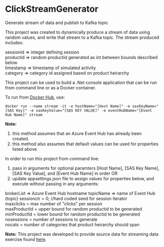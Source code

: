 # ClickStreamGenerator
Generate stream of data and publish to Kafka topic

This project was created to dynamically produce a stream of data using random values, and write that stream to a Kafka topic.  The stream produced includes:

sessionid => integer defining session  
productid => random productid generated as int between bounds described below  
timestamp => timestamp of simulated activity  
category => category id assigned based on product heirarchy

This project can be used to build a .Net console application that can be run from command line or as a Docker container.  

To run from [Docker Hub](https://hub.docker.com/repository/docker/alexk002/wwiclickstreamgenerator), use:

`docker run --name stream -it -e hostName="[Host Name]" -e sasKeyName="[SAS Key]" -e sasKeyValue="[SAS KEY VALUE]" -e eventHubName="[Event Hub Name]" stream`

**Note:** 
1. this method assumes that an Azure Event Hub has already been created.
1. this method also assumes that default values can be used for properties listed above

In order to run this project from command line:
1. pass in arguments for optional paramters [Host Name], [SAS Key Name], [SAS Key Value], and [Event Hub Name] in order OR
1. update appsettings.json file to assign values for properties below, and execute without passing in any arguments: 

brokerList => Azure Event Hub hostname 
topicName => name of Event Hub (topic)
sessionctr = 0;  //hard coded seed for session iterator  
maxclicks = max number of "clicks" per session  
maxProductId = upper bound for random productid to be generated  
minProductId = lower bound for random productid to be generated  
nosessions = number of sessions to generate  
nocats = number of categories that product heirarchy should span  

**Note:**
This project was developed to provide source data for streaming data exercise found [here](https://github.com/DataSciNAll/mdwguide).

